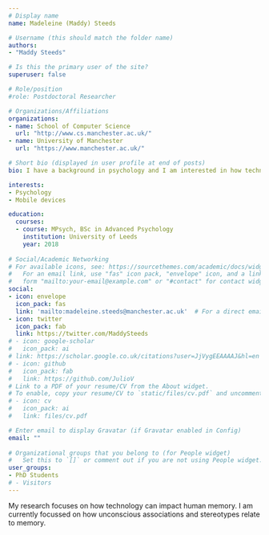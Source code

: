 ```yaml
---
# Display name
name: Madeleine (Maddy) Steeds

# Username (this should match the folder name)
authors:
- "Maddy Steeds"

# Is this the primary user of the site?
superuser: false

# Role/position
#role: Postdoctoral Researcher

# Organizations/Affiliations
organizations:
- name: School of Computer Science
  url: "http://www.cs.manchester.ac.uk/"
- name: University of Manchester
  url: "https://www.manchester.ac.uk/"

# Short bio (displayed in user profile at end of posts)
bio: I have a background in psychology and I am interested in how technology can impact human memory. I enjoy conducting interdisciplinary studies bringing together computer science and psychology.

interests:
- Psychology
- Mobile devices

education:
  courses:
  - course: MPsych, BSc in Advanced Psychology 
    institution: University of Leeds
    year: 2018
  
# Social/Academic Networking
# For available icons, see: https://sourcethemes.com/academic/docs/widgets/#icons
#   For an email link, use "fas" icon pack, "envelope" icon, and a link in the
#   form "mailto:your-email@example.com" or "#contact" for contact widget.
social:
- icon: envelope
  icon_pack: fas
  link: 'mailto:madeleine.steeds@manchester.ac.uk'  # For a direct email link, use "mailto:test@example.org".
- icon: twitter
  icon_pack: fab
  link: https://twitter.com/MaddySteeds
# - icon: google-scholar
#   icon_pack: ai
# link: https://scholar.google.co.uk/citations?user=JjVygEEAAAAJ&hl=en
# - icon: github
#   icon_pack: fab
#   link: https://github.com/JulioV
# Link to a PDF of your resume/CV from the About widget.
# To enable, copy your resume/CV to `static/files/cv.pdf` and uncomment the lines below.  
# - icon: cv
#   icon_pack: ai
#   link: files/cv.pdf

# Enter email to display Gravatar (if Gravatar enabled in Config)
email: ""
  
# Organizational groups that you belong to (for People widget)
#   Set this to `[]` or comment out if you are not using People widget.  
user_groups:
- PhD Students
# - Visitors
---
```


My research focuses on how technology can impact human memory. I am currently focussed on how unconscious associations and stereotypes relate to memory.